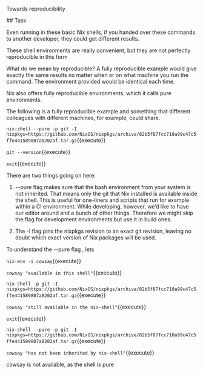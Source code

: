 Towards reproducibility

## Task

Even running in these basic Nix shells, if you handed over these commands to another developer, they could get different results.

These shell environments are really convenient, but they are not perfectly reproducible in this form


What do we mean by reproducible? A fully reproducible example would give exactly the same results no matter when or on what machine you run the command. The environment provided would be identical each time.

Nix also offers fully reproducible environments, which it calls pure environments.

The following is a fully reproducible example and something that different colleagues with different machines, for example, could share.

`nix-shell --pure -p git -I nixpkgs=https://github.com/NixOS/nixpkgs/archive/82b5f87fcc710a99c47c5ffe441589807a8202af.tar.gz`{{execute}}

`git --version`{{execute}}


`exit`{{execute}}

There are two things going on here:

1. --pure flag makes sure that the bash environment from your system is not inherited. That means only the git that Nix installed is available inside the shell. This is useful for one-liners and scripts that run for example within a CI environment. While developing, however, we’d like to have our editor around and a bunch of other things. Therefore we might skip the flag for development environments but use it in build ones.

2. The -I flag pins the nixpkgs revision to an exact git revision, leaving no doubt which exact version of Nix packages will be used.

To understand the --pure flag , lets

`nix-env -i cowsay`{{execute}}

`cowsay "available in this shell"`{{execute}}

`nix-shell -p git -I nixpkgs=https://github.com/NixOS/nixpkgs/archive/82b5f87fcc710a99c47c5ffe441589807a8202af.tar.gz`{{execute}}

`cowsay "still available in the nix-shell"`{{execute}}

`exit`{{execute}}

`nix-shell --pure -p git -I nixpkgs=https://github.com/NixOS/nixpkgs/archive/82b5f87fcc710a99c47c5ffe441589807a8202af.tar.gz`{{execute}}

`cowsay "has not been inherited by nix-shell"`{{execute}}

cowsay is not available, as the shell is pure

